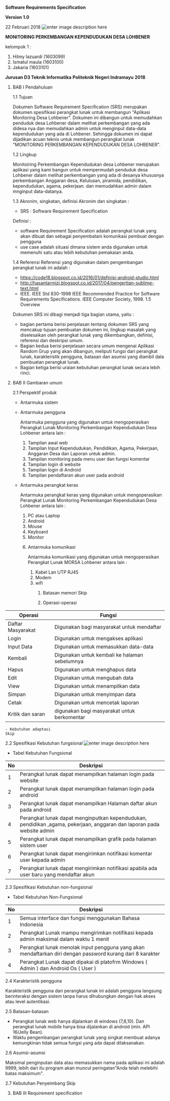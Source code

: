 

**Software Requirements Specification**

**Version 1.0**

22 Februari 2018
![enter image description here](https://raw.githubusercontent.com/jakariaaa27/RPL-D-1/master/Image/POLINDRA.png)

**MONITORING PERKEMBANGAN KEPENDUDUKAN DESA LOHBENER**

kelompok 1 :

 1. Hilmy lazuardi (1603099)
 2. Ismatul maula (1603100)
 3. Jakaria (1603101)

**Jurusan D3 Teknik Informatika**
**Politeknik Negeri Indramayu**
**2018**


1. BAB I Pendahuluan

	1.1 Tujuan

	Dokumen Software Requirement Specification (SRS) merupakan dokumen 	spesifikasi perangkat lunak untuk membangun "Aplikasi Monitoring Desa Lohbener". Dokumen ini dibangun untuk memudahkan penduduk desa Lohbener dalam melihat perkembangan yang ada didesa nya dan memudahkan admin untuk menginput data-data kependudukan yang ada di Lohbener. Sehingga dokumen ini dapat dijadikan acuan teknis untuk membangun perangkat lunak "MONITORING PERKEMBANGAN KEPENDUDUKAN DESA LOHBENER".

	1.2	Lingkup

	Monitoiring Perkembangan Kependudukan desa Lohbener merupakan aplikasi yang kami bangun untuk mempermudah penduduk desa Lohbener dalam melihat perkembangan yang ada di desanya khususnya perkembangan Anggaran desa, Kelulusan, piramida, pendidikan, kependudukan, agama, pekerjaan. dan memudahkan admin dalam mnginput data-datanya.

	1.3	 Akronim, singkatan, definisi
	Akronim dan singkatan :
	- SRS : Software Requirement Specification

	Definisi :
	- software Requirement Specification adalah perangkat lunak yang akan dibuat dan sebagai penyembatani komunikasi pembuat dengan pengguna
	- use case adalah situasi dimana sistem anda digunakan untuk memenuhi satu atau lebih kebutuhan pemakaian anda. 

	1.4	Referensi
	Referensi yang digunakan dalam pengembangan perangkat lunak ini adalah :
	- https://code18.blogspot.co.id/2016/01/definisi-android-studio.html
	- http://hasantarmizi.blogspot.co.id/2017/04/pengertian-sublime-text.html
	- IEEE. IEEE Std 830-1998 IEEE Recommended Practice for Software 	Requirements Specifications. IEEE Computer Society, 1998. 1.5	Overview		

	Dokumen SRS ini dibagi menjadi tiga bagian utama, yaitu :
	- bagian pertama berisi penjelasan tentang dokumen SRS yang mencakup tujuan pembuatan dokumen ini, lingkup masalah yang diselesaikan oleh perangkat lunak yang dikembangkan, definisi, referensi dan deskripsi umum.
	- Bagian kedua berisi penjelasan secara umum mengenai Aplikasi Random Grup yang akan dibangun, meliputi fungsi dari perangkat lunak, karakteristik pengguna, batasan dan asumsi yang diambil dala pembuatan perangkat lunak.
	- Bagian ketiga berisi uraian kebutuhan perangkat lunak secara lebih rinci.

2. BAB II Gambaran umum

	2.1	Perspektif produk

	- Antarmuka sistem

	- Antarmuka pengguna

		Antarmuka pengguna yang digunakan untuk mengoperasikan Perangkat Lunak Monitoring Perkembangan Kependudukan Desa Lohbener antara lain :
	   <ol><li> Tampilan awal web </li>
	    <li>Tampilan Input Kependudukan, Pendidikan, Agama, Pekerjaan, Anggaran Desa dan Laporan untuk admin. </li> 
	    <li>Tampilan monitoring pada menu user dan fungsi komentar </li>
	    <li>Tampilan login di website </li> 
	    <li>Tampilan login di Android </li>
	    <li>Tampilan pendaftaran akun user pada android </li></ol>
    
	- Antarmuka perangkat keras

		Antarmuka perangkat keras yang digunakan untuk mengoperasikan Perangkat Lunak Monitoring Perkembangan Kependudukan Desa Lohbener antara lain :
	  <ol><li>PC atau Laptop</li>
	  <li>Android</li>
	  <li>Mouse</li>
	  <li>Keyboard</li>
	  <li>Monitor</li>
  
	- Antarmuka komunikasi

		Antarmuka komunikasi yang digunakan untuk mengoperasikan Perangkat Lunak MORSA Lohbener antara lain :
		 <ol><li>Kabel Lan UTP RJ45</li>
		 <li>Modem</li>
		 <li>wifi</li><ol>

	- Batasan memori
	Skip
	- Operasi-operasi
	
| Operasi | Fungsi |
| ------ | ------ |
|Daftar Masyarakat|Digunakan bagi masyarakat untuk mendaftar|
| Login | Digunakan untuk mengakses aplikasi |
| Input Data | Digunakan untuk memasukkan data-data |
| Kembali | Digunakan untuk kembali ke halaman sebelumnya |
| Hapus | Digunakan untuk menghapus data |
| Edit | Digunakan untuk mengubah data |
| View | Digunakan untuk menampilkan data |
| Simpan | Digunakan untuk menyimpan data |
| Cetak | Digunakan untuk mencetak laporan |
| Kritik dan saran | digunakan bagi masyarakat untuk berkomentar|


	- Kebutuhan adaptasi
	Skip

2.2	Spesifikasi Kebutuhan fungsional
![enter image description here](https://raw.githubusercontent.com/jakariaaa27/RPL-D-1/master/Image/$R4LLASQ.jpeg)

- Tabel Kebutuhan Fungsional 

| No | Deskripsi |
| ------ | ------ |
| 1 | Perangkat lunak dapat menampilkan halaman login pada website  |
| 2 | Perangkat lunak dapat menampilkan halaman login pada android |
| 3 | Perangkat lunak dapat menampilkan Halaman daftar akun pada android |
| 4 | Perangkat lunak dapat menginputkan kependudukan, pendidikan ,agama, pekerjaan, anggaran dan laporan pada website admin
| 5 | Perangkat lunak dapat menampilkan grafik pada halaman sistem user |
| 6 | Perangkat lunak dapat mengirimkan notifikasi komentar user kepada admin |
| 7 | Perangkat lunak dapat mengirimkan notifikasi apabila ada user baru yang mendaftar akun |

2.3	Spesifikasi Kebutuhan non-fungsional

- Tabel Kebutuhan Non-Fungsional 

| No | Deskripsi |
| ------ | ------ |
| 1 | Semua interface dan fungsi menggunakan Bahasa Indonesia |
| 2 | Perangkat Lunak mampu mengirimkan notifikasi kepada admin maksimal dalam waktu 1 menit |
| 3 | Perangkat lunak menolak input pengguna yang akan mendaftarkan diri dengan password kurang dari 8 karakter |
| 4 | Perangkat Lunak dapat dipakai di platofrm Windows ( Admin ) dan Android Os ( User )
 
2.4	Karakteristik pengguna

Karakteristik pengguna dari perangkat lunak ini adalah pengguna langsung berinteraksi dengan sistem tanpa harus dihubungkan dengan hak akses atau level autentikasi.

2.5	Batasan-batasan

- Perangkat lunak web hanya dijalankan di windows (7,8,10). Dan perangkat lunak mobile hanya bisa dijalankan di android (min. API 16/Jelly Bean).
- Waktu pengembangan perangkat lunak yang singkat membuat adanya kemungkinan tidak semua fungsi yang ada dapat dilaksanakan.

2.6	Asumsi-asumsi

Maksimal penginputan data atau memasukkan nama pada aplikasi ini adalah 9999, lebih dari itu program akan muncul peringatan"Anda telah melebihi batas maksimum".

2.7	Kebutuhan Penyeimbang
Skip

3. BAB III Requirement specification
	

